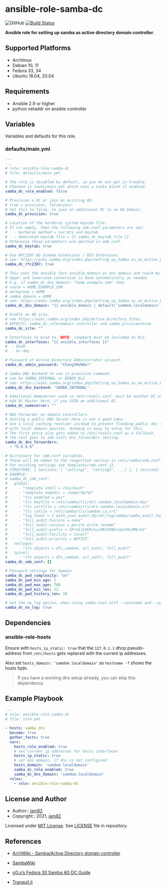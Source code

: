 # ansible-role-samba-dc

![GitHub](https://img.shields.io/github/license/jam82/ansible-role-samba-dc) [![Build Status](https://travis-ci.org/jam82/ansible-role-samba-dc.svg?branch=main)](https://travis-ci.org/jam82/ansible-role-samba-dc)

**Ansible role for setting up samba as active directory domain controller.**

## Supported Platforms

- Archlinux
- Debian 10, 11
- Fedora 33, 34
- Ubuntu 18.04, 20.04

## Requirements

- Ansible 2.9 or higher
- python netaddr on ansible controller

## Variables

Variables and defaults for this role.

### defaults/main.yml

```yaml
---
---
# role: ansible-role-samba-dc
# file: defaults/main.yml

# The role is disabled by default, so you do not get in trouble.
# Checked in tasks/main.yml which uses a tasks block if enabled.
samba_dc_role_enabled: false

# Provision a DC or join an existing AD.
# true = provision, false=join.
# Set this to false, to join an additional DC to an AD Domain.
samba_dc_provision: true

# Location of the kerberos system keytab file.
# If not empty, then the following smb.conf parameters are set:
#   - kerberos method = secrets and keytab
#   - dedicated keytab file = {{ samba_dc_keytab_file }}
# Otherwise these parameters are omitted in smb.conf.
samba_dc_keytab: true

# Use RFC2307 AD Schema Extensions / NIS Extensions.
# see: https://wiki.samba.org/index.php/Setting_up_Samba_as_an_Active_Directory_Domain_Controller#Parameter_Explanation
samba_dc_rfc2307: true

# This uses the ansible fact ansible_domain as dns domain and realm by default.
# Upper and lowercase conversion is done automatically as needed.
# E.g. if samba_dc_dns_domain: "home.example.com" then
# realm = HOME.EXAMPLE.COM
# workgroup = HOME
# samba domain = HOME
# see: https://wiki.samba.org/index.php/Setting_up_Samba_as_an_Active_Directory_Domain_Controller#Parameter_Explanation
samba_dc_dns_domain: "{{ ansible_domain | default('samdom.localdomain') }}"

# Enable an AD site,
# see https://wiki.samba.org/index.php/Active_Directory_Sites.
# AFFECTS: samba_dc_role=domain controller and samba_prvision=true.
samba_dc_site: ""

# Interfaces to bind to. NOTE: loopback must be included on DCs.
samba_dc_interfaces: "{{ ansible_interfaces }}"
#  - eno0
#  - br-dmz

# Password of Active Directory Administrator account.
samba_dc_admin_password: "Chang3MeN0w!"

# Samba DNS Backend to use in provision command.
# can be SAMBA_INTERNAL or BIND9_DLZ.
# see: https://wiki.samba.org/index.php/Setting_up_Samba_as_an_Active_Directory_Domain_Controller#Setting_up_the_AD_DNS_back_end
samba_dc_dns_backend: "SAMBA_INTERNAL"

# Additional Nameserver used in /etc/resolv.conf, must be another DC or empty.
# Add DC Master here, if you JOIN an additional DC.
samba_dc_nameserver: ""

# DNS Forwarder on domain controllers.
# Setting a public DNS Server here is not a good idea.
# Use a local caching resolver instead to prevent flooding public dns servers
# with local domain queries. dnsmasq is easy to setup for this.
# The first entry also gets added to /etc/resolv.conf as a fallback,
# the rest goes to smb.confs dns_forwarders setting.
samba_dc_dns_forwarders:
  - "9.9.9.9"

# Dictionary for smb.conf variables.
# These will be added to the respective section in /etc/samba/smb.conf.
# For existing settings see templates/smb.conf.j2.
# STRUCTURE: { section1: [ "setting1", "setting2", ...] }, { section2: [...] }
# EXAMPLE:
# samba_dc_smb_conf:
#   global:
#     - "template shell = /bin/bash"
#     - "template homedir = /home/%D/%U"
#     - "tls enabled = yes"
#     - "tls keyfile = /etc/samba/tls/dc1.samdom.localdomain.key"
#     - "tls certfile = /etc/samba/tls/dc1.samdom.localdomain.crt"
#     - "tls cafile = /etc/samba/tls/samdom_ca.crt"
#     - "log level = 1 auth_json_audit:3@/var/log/samba/samba_audit.log"
#     - "full_audit:failure = none"
#     - "full_audit:success = pwrite write rename"
#     - "full_audit:prefix = IP=%I|USER=%u|MACHINE=%m|VOLUME=%S"
#     - "full_audit:facility = local7"
#     - "full_audit:priority = NOTICE"
#   netlogon:
#     - "vfs objects = dfs_samba4, acl_xattr, full_audit"
#   sysvol:
#     - "vfs objects = dfs_samba4, acl_xattr, full_audit"
samba_dc_smb_conf: {}

# Password settings for domain.
samba_dc_pwd_complexity: "on"
samba_dc_pwd_min_age: 1
samba_dc_pwd_max_age: 768
samba_dc_pwd_min_len: 12
samba_dc_pwd_history_len: 10

# Set the no_log option, when using samba-tool with --username and --password
samba_dc_no_log: true
```

## Dependencies

### ansible-role-hosts

Ensure with `hosts_ip_static: true` that the `127.0.1.1` dhcp pseudo-address from `/etc/hosts` gets replaced with the current ip addresses.

Also set `hosts_domain: 'samdom.localdomain'` so `hostname -f` shows the hosts fqdn.

>If you have a working dns setup already, you can skip this dependency.

## Example Playbook

```yaml
---
# role: ansible-role-samba-dc
# file: site.yml

- hosts: samba_dcs
  become: true
  gather_facts: true
  vars:
    hosts_role_enabled: true
    # set current ip addresses for hosts interfaces
    hosts_ip_static: true
    # set dns domain, if dns is not configured
    hosts_domain: 'samdom.localdomain'
    samba_dc_role_enabled: true
    samba_dc_dns_domain: 'samdom.localdomain'
  roles:
    - role: ansible-role-samba-dc
```

## License and Author

- Author:: [jam82](https://github.com/jam82/)
- Copyright:: 2021, [jam82](https://github.com/jam82/)

Licensed under [MIT License](https://opensource.org/licenses/MIT).
See [LICENSE](https://github.com/jam82/ansible-role-samba-dc/blob/master/LICENSE) file in repository.

## References

- [ArchWiki - Samba/Active Directory domain controller](https://wiki.archlinux.org/title/Samba/Active_Directory_domain_controller)

- [SambaWiki](https://wiki.samba.org/index.php/Setting_up_Samba_as_an_Active_Directory_Domain_Controller)

- [oO.o’s Fedora 30 Samba AD DC Guide](https://forum.level1techs.com/t/oo-os-fedora-30-samba-ad-dc-guide/149475)

- [Tranquil.it](https://dev.tranquil.it/samba/en/samba_config_server/samba_active_directory_conf.html)
